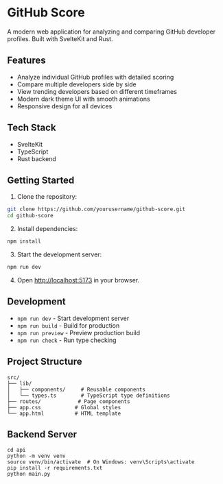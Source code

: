 # GitHub Score

A modern web application for analyzing and comparing GitHub developer profiles. Built with SvelteKit and Rust.

## Features

- Analyze individual GitHub profiles with detailed scoring
- Compare multiple developers side by side
- View trending developers based on different timeframes
- Modern dark theme UI with smooth animations
- Responsive design for all devices

## Tech Stack

- SvelteKit
- TypeScript
- Rust backend

## Getting Started

1. Clone the repository:
```bash
git clone https://github.com/yourusername/github-score.git
cd github-score
```

2. Install dependencies:
```bash
npm install
```

3. Start the development server:
```bash
npm run dev
```

4. Open [http://localhost:5173](http://localhost:5173) in your browser.

## Development

- `npm run dev` - Start development server
- `npm run build` - Build for production
- `npm run preview` - Preview production build
- `npm run check` - Run type checking

## Project Structure

```
src/
├── lib/
│   ├── components/     # Reusable components
│   └── types.ts        # TypeScript type definitions
├── routes/            # Page components
├── app.css           # Global styles
└── app.html          # HTML template
```
## Backend Server

```
cd api
python -m venv venv
source venv/bin/activate  # On Windows: venv\Scripts\activate
pip install -r requirements.txt
python main.py
```


